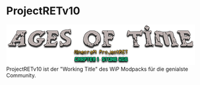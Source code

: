 # ProjectRETv10
![logoimage](Ages-of-Time-Logo.png)
ProjectRETv10 ist der "Working Title" des WiP Modpacks für die genialste Community.

